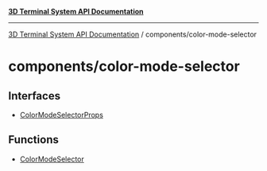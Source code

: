 [**3D Terminal System API Documentation**](../../README.md)

***

[3D Terminal System API Documentation](../../README.md) / components/color-mode-selector

# components/color-mode-selector

## Interfaces

- [ColorModeSelectorProps](interfaces/ColorModeSelectorProps.md)

## Functions

- [ColorModeSelector](functions/ColorModeSelector.md)
